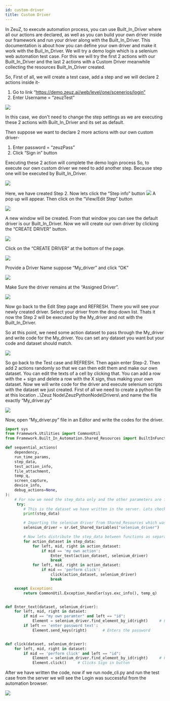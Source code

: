 ```yaml
---
id: custom-driver
title: Custom Driver
---
```


In ZeuZ, to execute automation process, you can use Built_In_Driver where all
our actions are declared, as well as you can build your own driver inside our
framework and run your driver along with the Built_In_Driver. This documentation
is about how you can define your own driver and make it work with the
Buil_In_Driver. We will try a demo login which is a selenium web automation test
case. For this we will try the first 2 actions with our Built_In_Driver and the
last 2 actions with a Custom Driver meanwhile collecting the resources
Built_In_Driver created.


So, First of all, we will create a test case, add a step and we will declare 2 actions inside it-
1. Go to link “https://demo.zeuz.ai/web/level/one/scenerios/login”
2. Enter Username = “zeuzTest”

![](/img/custom-driver/1.jpeg)

In this case, we don't need to change the step settings as we are executing
these 2 actions with Built_In_Driver and its set as default.

Then suppose we want to declare 2 more actions with our own custom driver-
1. Enter password = “zeuzPass”
2. Click “Sign in” button

Executing these 2 action will complete the demo login process So, to execute our
own custom driver we need to add another step. Because step one will be executed
by Built_In_Driver.

![](/img/custom-driver/2.jpeg)

Here, we have created Step 2. Now lets click the “Step info” button
![](/img/custom-driver/3.jpeg)
A pop up will appear. Then click on the “View/Edit Step” button

![](/img/custom-driver/4.jpeg)

A new window will be created. From that window you can see the default driver is
our Built_In_Driver. Now we will create our own driver by clicking the “CREATE
DRIVER” button.

![](/img/custom-driver/5.jpeg)

Click on the “CREATE DRIVER” at the bottom of the page.

![](/img/custom-driver/6.jpeg)

Provide a Driver Name suppose “My_driver” and click “OK”

![](/img/custom-driver/7.jpeg)

Make Sure the driver remains at the “Assigned Driver”.

![](/img/custom-driver/8.jpeg)

Now go back to the Edit Step page and REFRESH. There you will see your newly
created driver. Select your driver from the drop down list. Thats it now the
Step 2 will be executed by the My_driver and not with the Built_In_Driver.

So at this point, we need some action dataset to pass through the My_driver and
write code for the My_driver. You can set any dataset you want but your code and
dataset should match.

![](/img/custom-driver/9.jpeg)

So go back to the Test case and REFRESH. Then again enter Step-2. Then add 2
actions randomly so that we can then edit them and make our own dataset. You can
edit the texts of a cell by clicking that. You can add a row with the + sign and
delete a row with the X sign, thus making your own dataset. Now we will write
code for the driver and execute selenium scripts with the dataset we just
created. First of all we need to create a python file at this location ..\Zeuz
Node\ZeuzPythonNode\Drivers\ and name the file exactly “My_driver.py”

![](/img/custom-driver/10.jpeg)

Now, open “My_driver.py” file in an Editor and write the codes for the driver.


```python
import sys
from Framework.Utilities import CommonUtil
from Framework.Built_In_Automation.Shared_Resources import BuiltInFunctionSharedResources as sr

def sequential_actions(
    dependency,
    run_time_params,
    step_data,
    test_action_info,
    file_attachment,
    temp_q,
    screen_capture,
    device_info,
    debug_actions=None,
):
    # For now we need the step_data only and the other parameters are for some advance usages
     try:
        # This is the dataset we have written in the server. Lets check in which format it is coming
        print(step_data)

        # Importing the selenium driver from Shared_Resources which was created by Built_In_Driver
        selenium_driver = sr.Get_Shared_Variables("selenium_driver")

        # Now lets distribute the step_data between functions as separate actions and execute them
        for action_dataset in step_data:
            for left, mid, right in action_dataset:
                if mid == 'my own action':
                    Enter_text(action_dataset, selenium_driver)
                    break
            for left, mid, right in action_dataset:
                if mid == 'perform click':
                    click(action_dataset, selenium_driver)
                    break

    except Exception:
        return CommonUtil.Exception_Handler(sys.exc_info(), temp_q)


def Enter_text(dataset, selenium_driver):
    for left, mid, right in dataset:
        if mid == "my own paramter" and left == "id":
            Element = selenium_driver.find_element_by_id(right)     # Finds the textbox of password
        if left == 'enter password text':
            Element.send_keys(right)       # Enters the password


def click(dataset, selenium_driver):
    for left, mid, right in dataset:
        if mid == 'perform click' and left == "id":
            Element = selenium_driver.find_element_by_id(right)     # Find sign in button
            Element.click()     # Clicks Sign in button
```

After we have written the code, now if we run node_cli.py and run the test case
from the server  we will see the Login was successful from the automation
browser.

![](/img/custom-driver/11.jpeg)
